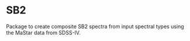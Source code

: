 # SB2
Package to create composite SB2 spectra from input spectral types using the MaStar data from SDSS-IV.
